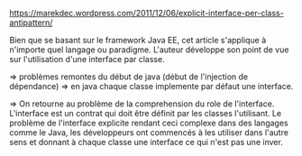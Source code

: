 https://marekdec.wordpress.com/2011/12/06/explicit-interface-per-class-antipattern/

Bien que se basant sur le framework Java EE, cet article s'applique à n'importe quel langage ou paradigme. L'auteur développe son point de vue sur l'utilisation d'une interface par classe. 

=> problèmes remontes du début de java (début de l'injection de dépendance)
=> en java chaque classe implemente par défaut une interface.

=> On retourne au problème de la comprehension du role de l'interface. L'interface est un contrat qui doit être définit par les classes l'utilisant. Le problème de l'interface explicite rendant ceci complexe dans des langages comme le Java, les développeurs ont commencés à les utiliser dans l'autre sens et donnant à chaque classe une interface ce qui n'est pas une inver.